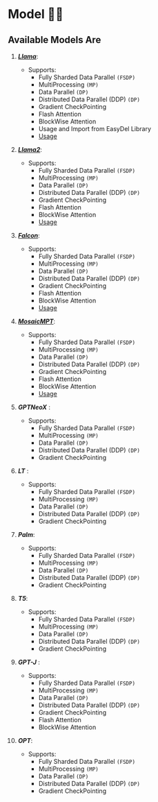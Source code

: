 # Model 🤖💫

## Available Models Are

1. **_[Llama](https://erfanzar.github.io/EasyDeL/docs/Llama)_**:

    * Supports:
        * Fully Sharded Data Parallel `(FSDP)`
        * MultiProcessing `(MP)`
        * Data Parallel `(DP)`
        * Distributed Data Parallel  (DDP) `(DP)`
        * Gradient CheckPointing
        * Flash Attention
        * BlockWise Attention
        * Usage and Import from EasyDel Library
        * [Usage](https://erfanzar.github.io/EasyDeL/docs/Llama)


2. **_[Llama2](https://erfanzar.github.io/EasyDeL/docs/Llama2)_**:

    * Supports:
        * Fully Sharded Data Parallel `(FSDP)`
        * MultiProcessing `(MP)`
        * Data Parallel `(DP)`
        * Distributed Data Parallel  (DDP) `(DP)`
        * Gradient CheckPointing
        * Flash Attention
        * BlockWise Attention
        * [Usage](https://erfanzar.github.io/EasyDeL/docs/Llama2)


3. **_[Falcon](https://erfanzar.github.io/EasyDeL/docs/Falcon)_**:

    * Supports:
        * Fully Sharded Data Parallel `(FSDP)`
        * MultiProcessing `(MP)`
        * Data Parallel `(DP)`
        * Distributed Data Parallel  (DDP) `(DP)`
        * Gradient CheckPointing
        * Flash Attention
        * BlockWise Attention
        * [Usage](https://erfanzar.github.io/EasyDeL/docs/Falcon)


4. **_[MosaicMPT](https://erfanzar.github.io/EasyDeL/docs/MosaicMPT)_**:

    * Supports:
        * Fully Sharded Data Parallel `(FSDP)`
        * MultiProcessing `(MP)`
        * Data Parallel `(DP)`
        * Distributed Data Parallel  (DDP) `(DP)`
        * Gradient CheckPointing
        * Flash Attention
        * BlockWise Attention
        * [Usage](https://erfanzar.github.io/EasyDeL/docs/MosaicMPT)


5. **_GPTNeoX_**  :

    * Supports:
        * Fully Sharded Data Parallel `(FSDP)`
        * MultiProcessing `(MP)`
        * Data Parallel `(DP)`
        * Distributed Data Parallel  (DDP) `(DP)`
        * Gradient CheckPointing


6. **_LT_** :

    * Supports:
        * Fully Sharded Data Parallel `(FSDP)`
        * MultiProcessing `(MP)`
        * Data Parallel `(DP)`
        * Distributed Data Parallel  (DDP) `(DP)`
        * Gradient CheckPointing

7. **_Palm_**:

    * Supports:
        * Fully Sharded Data Parallel `(FSDP)`
        * MultiProcessing `(MP)`
        * Data Parallel `(DP)`
        * Distributed Data Parallel  (DDP) `(DP)`
        * Gradient CheckPointing


8. **_T5_**:

    * Supports:
        * Fully Sharded Data Parallel `(FSDP)`
        * MultiProcessing `(MP)`
        * Data Parallel `(DP)`
        * Distributed Data Parallel  (DDP) `(DP)`
        * Gradient CheckPointing

9. **_GPT-J_** :

    * Supports:
        * Fully Sharded Data Parallel `(FSDP)`
        * MultiProcessing `(MP)`
        * Data Parallel `(DP)`
        * Distributed Data Parallel  (DDP) `(DP)`
        * Gradient CheckPointing
        * Flash Attention
        * BlockWise Attention

10. **_OPT_**:

    * Supports:
        * Fully Sharded Data Parallel `(FSDP)`
        * MultiProcessing `(MP)`
        * Data Parallel `(DP)`
        * Distributed Data Parallel  (DDP) `(DP)`
        * Gradient CheckPointing
